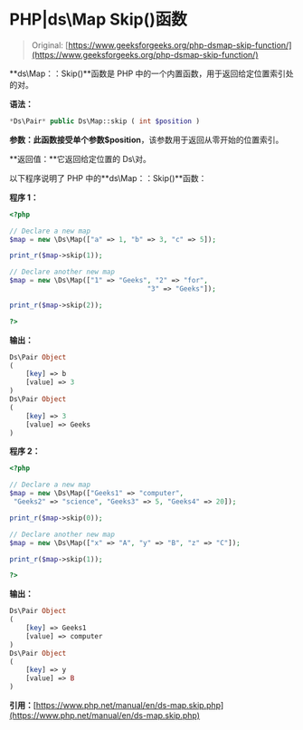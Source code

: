 # PHP|ds\Map Skip()函数

> Original: [https://www.geeksforgeeks.org/php-dsmap-skip-function/](https://www.geeksforgeeks.org/php-dsmap-skip-function/)

**ds\Map：：Skip()**函数是 PHP 中的一个内置函数，用于返回给定位置索引处的对。

**语法：**

```php
*Ds\Pair* public Ds\Map::skip ( int $position )

```

**参数：**此函数接受单个参数**$position**，该参数用于返回从零开始的位置索引。

**返回值：**它返回给定位置的 Ds\对。

以下程序说明了 PHP 中的**ds\Map：：Skip()**函数：

**程序 1：**

```php
<?php 

// Declare a new map
$map = new \Ds\Map(["a" => 1, "b" => 3, "c" => 5]); 

print_r($map->skip(1));

// Declare another new map
$map = new \Ds\Map(["1" => "Geeks", "2" => "for", 
                                  "3" => "Geeks"]); 

print_r($map->skip(2));

?>
```

**输出：**

```php
Ds\Pair Object
(
    [key] => b
    [value] => 3
)
Ds\Pair Object
(
    [key] => 3
    [value] => Geeks
)

```

**程序 2：**

```php
<?php 

// Declare a new map
$map = new \Ds\Map(["Geeks1" => "computer", 
 "Geeks2" => "science", "Geeks3" => 5, "Geeks4" => 20]); 

print_r($map->skip(0));

// Declare another new map
$map = new \Ds\Map(["x" => "A", "y" => "B", "z" => "C"]); 

print_r($map->skip(1));

?>
```

**输出：**

```php
Ds\Pair Object
(
    [key] => Geeks1
    [value] => computer
)
Ds\Pair Object
(
    [key] => y
    [value] => B
)

```

**引用：**[https://www.php.net/manual/en/ds-map.skip.php](https://www.php.net/manual/en/ds-map.skip.php)